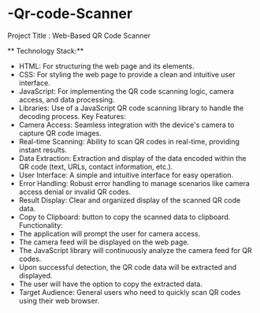 # -Qr-code-Scanner
Project Title : Web-Based QR Code Scanner

**     Technology Stack:**
   * HTML: For structuring the web page and its elements.
   * CSS: For styling the web page to provide a clean and intuitive user interface.
   * JavaScript: For implementing the QR code scanning logic, camera access, and data processing.
   * Libraries: Use of a JavaScript QR code scanning library to handle the decoding process.
         Key Features:
   * Camera Access: Seamless integration with the device's camera to capture QR code images.
   * Real-time Scanning: Ability to scan QR codes in real-time, providing instant results.
   * Data Extraction: Extraction and display of the data encoded within the QR code (text, URLs, contact information, etc.).
   * User Interface: A simple and intuitive interface for easy operation.
   * Error Handling: Robust error handling to manage scenarios like camera access denial or invalid QR codes.
   * Result Display: Clear and organized display of the scanned QR code data.
   * Copy to Clipboard: button to copy the scanned data to clipboard.
        Functionality:
   * The application will prompt the user for camera access.
   * The camera feed will be displayed on the web page.
   * The JavaScript library will continuously analyze the camera feed for QR codes.
   * Upon successful detection, the QR code data will be extracted and displayed.
   * The user will have the option to copy the extracted data.
 * Target Audience: General users who need to quickly scan QR codes using their web browser.
